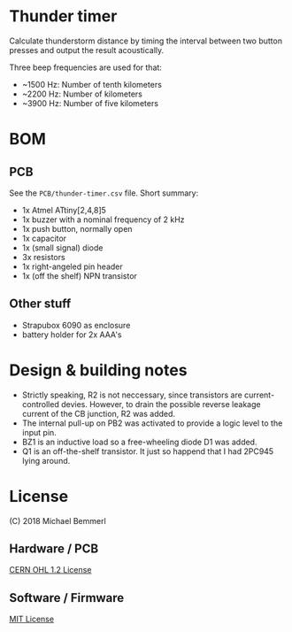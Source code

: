 # Thunder timer
Calculate thunderstorm distance by timing the interval between two button presses and output the result acoustically.

Three beep frequencies are used for that:

- ~1500 Hz: Number of tenth kilometers  
- ~2200 Hz: Number of kilometers
- ~3900 Hz: Number of five kilometers

# BOM
## PCB
See the ```PCB/thunder-timer.csv``` file. Short summary:

- 1x Atmel ATtiny[2,4,8]5
- 1x buzzer with a nominal frequency of 2 kHz
- 1x push button, normally open
- 1x capacitor
- 1x (small signal) diode
- 3x resistors
- 1x right-angeled pin header
- 1x (off the shelf) NPN transistor

## Other stuff
- Strapubox 6090 as enclosure
- battery holder for 2x AAA's

# Design & building notes
* Strictly speaking, R2 is not neccessary, since transistors are current-controlled devies. However, to drain the possible reverse leakage current of the CB junction, R2 was added.
* The internal pull-up on PB2 was activated to provide a logic level to the input pin.
* BZ1 is an inductive load so a free-wheeling diode D1 was added.
* Q1 is an off-the-shelf transistor. It just so happend that I had 2PC945 lying around.

# License
(C) 2018 Michael Bemmerl
## Hardware / PCB
[CERN OHL 1.2 License](https://www.ohwr.org/documents/294)
## Software / Firmware
[MIT License](https://tldrlegal.com/license/mit-license)
